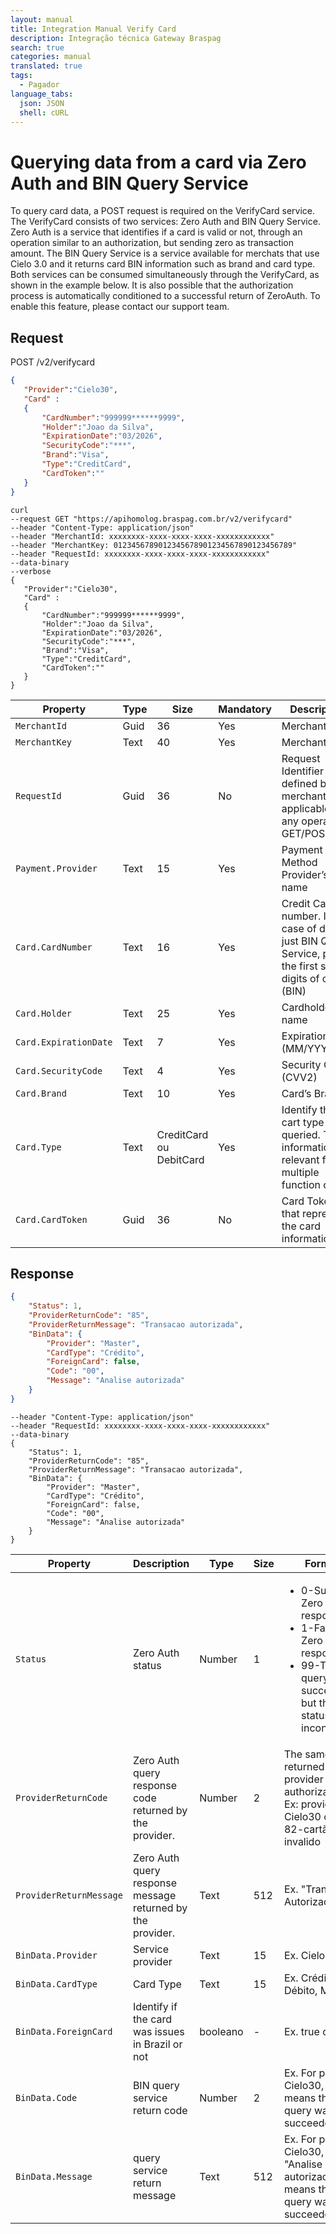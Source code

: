```yaml
---
layout: manual
title: Integration Manual Verify Card
description: Integração técnica Gateway Braspag
search: true
categories: manual
translated: true
tags:
  - Pagador
language_tabs:
  json: JSON
  shell: cURL
---
```


# Querying data from a card via Zero Auth and BIN Query Service

To query card data, a POST request is required on the VerifyCard service. The VerifyCard consists of two services: Zero Auth and BIN Query Service. Zero Auth is a service that identifies if a card is valid or not, through an operation similar to an authorization, but sending zero as transaction amount. The BIN Query Service is a service available for merchats that use Cielo 3.0 and it returns card BIN information such as brand and card type. Both services can be consumed simultaneously through the VerifyCard, as shown in the example below. It is also possible that the authorization process is automatically conditioned to a successful return of ZeroAuth. To enable this feature, please contact our support team.

## Request

<aside class="request"><span class="method get">POST</span> <span class="endpoint">/v2/verifycard</span></aside>

```json
{
   "Provider":"Cielo30",
   "Card" :
   {
       "CardNumber":"999999******9999",
       "Holder":"Joao da Silva",
       "ExpirationDate":"03/2026",
       "SecurityCode":"***",
       "Brand":"Visa",
       "Type":"CreditCard",
       "CardToken":""
   }
}
```

```shell
curl
--request GET "https://apihomolog.braspag.com.br/v2/verifycard"
--header "Content-Type: application/json"
--header "MerchantId: xxxxxxxx-xxxx-xxxx-xxxx-xxxxxxxxxxxx"
--header "MerchantKey: 0123456789012345678901234567890123456789"
--header "RequestId: xxxxxxxx-xxxx-xxxx-xxxx-xxxxxxxxxxxx"
--data-binary
--verbose
{
   "Provider":"Cielo30",
   "Card" :
   {
       "CardNumber":"999999******9999",
       "Holder":"Joao da Silva",
       "ExpirationDate":"03/2026",
       "SecurityCode":"***",
       "Brand":"Visa",
       "Type":"CreditCard",
       "CardToken":""
   }
}
```

|Property|Type|Size|Mandatory|Description|
|-----------|----|-------|-----------|---------|
|`MerchantId`|Guid|36|Yes|Merchant ID|
|`MerchantKey`|Text|40|Yes|Merchant Key|
|`RequestId`|Guid|36|No|Request Identifier defined by merchant, applicable to any operation GET/POST/PUT|
|`Payment.Provider`|Text|15|Yes|Payment Method Provider’s name|
|`Card.CardNumber`|Text|16|Yes|Credit Card number. In case of doing just BIN Query Service, put the first six digits of card (BIN)|
|`Card.Holder`|Text|25|Yes|Cardholder name|
|`Card.ExpirationDate`|Text|7|Yes|Expiration Date (MM/YYYY)|
|`Card.SecurityCode`|Text|4|Yes|Security Code (CVV2)|
|`Card.Brand`|Text|10|Yes |Card’s Brand|
|`Card.Type`|Text|CreditCard ou DebitCard|Yes|Identify the cart type to be queried. This information is relevant for multiple function card.|
|`Card.CardToken`|Guid|36|No|Card Token that represents the card information.|

## Response

```json
{
    "Status": 1,
    "ProviderReturnCode": "85",
    "ProviderReturnMessage": "Transacao autorizada",
    "BinData": {
        "Provider": "Master",
        "CardType": "Crédito",
        "ForeignCard": false,
        "Code": "00",
        "Message": "Analise autorizada"
    }
}
```

```shell
--header "Content-Type: application/json"
--header "RequestId: xxxxxxxx-xxxx-xxxx-xxxx-xxxxxxxxxxxx"
--data-binary
{
    "Status": 1,
    "ProviderReturnCode": "85",
    "ProviderReturnMessage": "Transacao autorizada",
    "BinData": {
        "Provider": "Master",
        "CardType": "Crédito",
        "ForeignCard": false,
        "Code": "00",
        "Message": "Analise autorizada"
    }
}
```

|Property|Description|Type|Size|Format|
|---|---|---|---|---|
|`Status`|Zero Auth status|Number|1 |<UL><LI>0-Success Zero Auth response</LI><LI>1-Failed Zero Auth response</LI><LI>99-The query was succeeded but the card status is inconclusive</LI></UL> |
|`ProviderReturnCode`|Zero Auth query response code returned by the provider. |Number|2|The same code returned by the provider upon authorization. Ex: provider Cielo30 code 82-cartão invalido|
|`ProviderReturnMessage`|Zero Auth query response message returned by the provider. |Text|512 |Ex. "Transacao Autorizada"|
|`BinData.Provider`|Service provider|Text|15 |Ex. Cielo30|
|`BinData.CardType`|Card Type|Text|15 |Ex. Crédito, Débito, Múltiplo|
|`BinData.ForeignCard`|Identify if the card was issues in Brazil or not|booleano|- |Ex. true ou false |
|`BinData.Code`|BIN query service return code|Number|2 |Ex. For provider Cielo30, 00 means that the query was succeeded  |
|`BinData.Message`|query service return message|Text|512 |Ex. For provider Cielo30, "Analise autorizada" means that the query was succeeded. |
